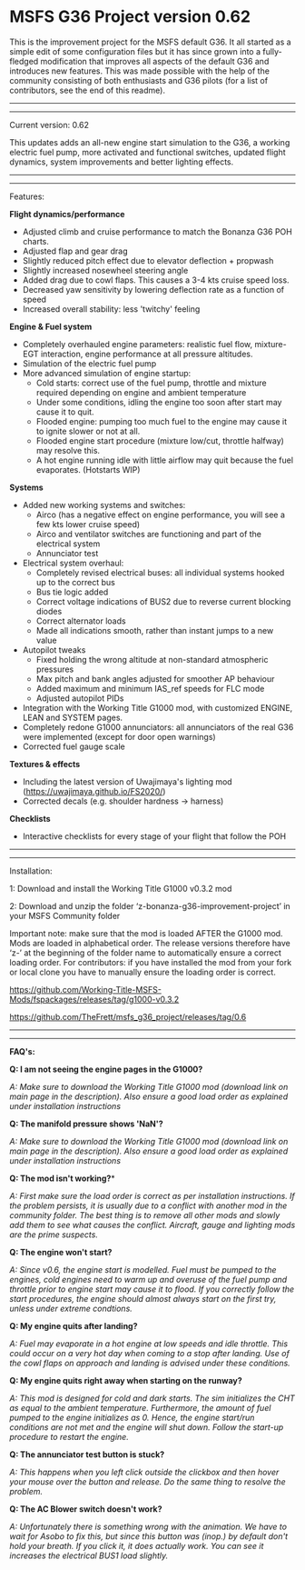 # MSFS G36 Project version 0.62

This is the improvement project for the MSFS default G36. It all started as a simple edit of some configuration files but it has since grown into a fully-fledged modification that improves all aspects of the default G36 and introduces new features. This was made possible with the help of the community consisting of both enthusiasts and G36 pilots (for a list of contributors, see the end of this readme).

-------------------------------------
-------------------------------------

Current version: 0.62

This updates adds an all-new engine start simulation to the G36, a working electric fuel pump, more activated and functional switches, updated flight dynamics, system improvements and better lighting effects.

-------------------------------------
-------------------------------------

Features:

**Flight dynamics/performance**
* Adjusted climb and cruise performance to match the Bonanza G36 POH charts. 
* Adjusted flap and gear drag
* Slightly reduced pitch effect due to elevator deflection + propwash
* Slightly increased nosewheel steering angle 
* Added drag due to cowl flaps. This causes a 3-4 kts cruise speed loss.
* Decreased yaw sensitivity by lowering deflection rate as a function of speed 
* Increased overall stability: less 'twitchy' feeling

**Engine & Fuel system**
* Completely overhauled engine parameters: realistic fuel flow, mixture-EGT interaction, engine performance at all pressure altitudes.
* Simulation of the electric fuel pump
* More advanced simulation of engine startup:
  - Cold starts: correct use of the fuel pump, throttle and mixture required depending on engine and ambient temperature
  - Under some conditions, idling the engine too soon after start may cause it to quit.
  - Flooded engine: pumping too much fuel to the engine may cause it to ignite slower or not at all.
  - Flooded engine start procedure (mixture low/cut, throttle halfway) may resolve this.
  - A hot engine running idle with little airflow may quit because the fuel evaporates. (Hotstarts WIP)

**Systems**
* Added new working systems and switches:
  - Airco (has a negative effect on engine performance, you will see a few kts lower cruise speed)
  - Airco and ventilator switches are functioning and part of the electrical system
  - Annunciator test
* Electrical system overhaul: 
  - Completely revised electrical buses: all individual systems hooked up to the correct bus
  - Bus tie logic added
  - Correct voltage indications of BUS2 due to reverse current blocking diodes
  - Correct alternator loads
  - Made all indications smooth, rather than instant jumps to a new value
* Autopilot tweaks
  - Fixed holding the wrong altitude at non-standard atmospheric pressures
  - Max pitch and bank angles adjusted for smoother AP behaviour
  - Added maximum and minimum IAS_ref speeds for FLC mode
  - Adjusted autopilot PIDs 
* Integration with the Working Title G1000 mod, with customized ENGINE, LEAN and SYSTEM pages.
* Completely redone G1000 annunciators: all annunciators of the real G36 were implemented (except for door open warnings)
* Corrected fuel gauge scale

**Textures & effects**
* Including the latest version of Uwajimaya's lighting mod (https://uwajimaya.github.io/FS2020/)
* Corrected decals (e.g. shoulder hardness -> harness)

**Checklists**
* Interactive checklists for every stage of your flight that follow the POH 

-------------------------------------
-------------------------------------

Installation:

1: Download and install the Working Title G1000 v0.3.2 mod

2: Download and unzip the folder ‘z-bonanza-g36-improvement-project’ in your MSFS Community folder

Important note: make sure that the mod is loaded AFTER the G1000 mod. Mods are loaded in alphabetical order. The release versions therefore have ‘z-’ at the beginning of the folder name to automatically ensure a correct loading order. For contributors: if you have installed the mod from your fork or local clone you have to manually ensure the loading order is correct.

https://github.com/Working-Title-MSFS-Mods/fspackages/releases/tag/g1000-v0.3.2

https://github.com/TheFrett/msfs_g36_project/releases/tag/0.6

-------------------------------------
-------------------------------------
**FAQ's:**

**Q: I am not seeing the engine pages in the G1000?**

*A: Make sure to download the Working Title G1000 mod (download link on main page in the description). Also ensure a good load order as explained under installation instructions*

**Q: The manifold pressure shows 'NaN'?**

*A: Make sure to download the Working Title G1000 mod (download link on main page in the description). Also ensure a good load order as explained under installation instructions*

**Q: The mod isn't working?***

*A: First make sure the load order is correct as per installation instructions. If the problem persists, it is usually due to a conflict with another mod in the community folder. The best thing is to remove all other mods and slowly add them to see what causes the conflict. Aircraft, gauge and lighting mods are the prime suspects.*

**Q: The engine won't start?**

*A: Since v0.6, the engine start is modelled. Fuel must be pumped to the engines, cold engines need to warm up and overuse of the fuel pump and throttle prior to engine start may cause it to flood.  If you correctly follow the start procedures, the engine should almost always start on the first try, unless under extreme condtions.*

**Q: My engine quits after landing?**

*A: Fuel may evaporate in a hot engine at low speeds and idle throttle. This could occur on a very hot day when coming to a stop after landing. Use of the cowl flaps on approach and landing is advised under these conditions.*

**Q: My engine quits right away when starting on the runway?**

*A: This mod is designed for cold and dark starts. The sim initializes the CHT as equal to the ambient temperature. Furthermore, the amount of fuel pumped to the engine initializes as 0. Hence, the engine start/run conditions are not met and the engine will shut down. Follow the start-up procedure to restart the engine.*

**Q: The annunciator test button is stuck?**

*A: This happens when you left click outside the clickbox and then hover your mouse over the button and release. Do the same thing to resolve the problem.*

**Q: The AC Blower switch doesn't work?**

*A: Unfortunately there is something wrong with the animation. We have to wait for Asobo to fix this, but since this button was (inop.) by default don't hold your breath. If you click it, it does actually work. You can see it increases the electrical BUS1 load slightly.*
